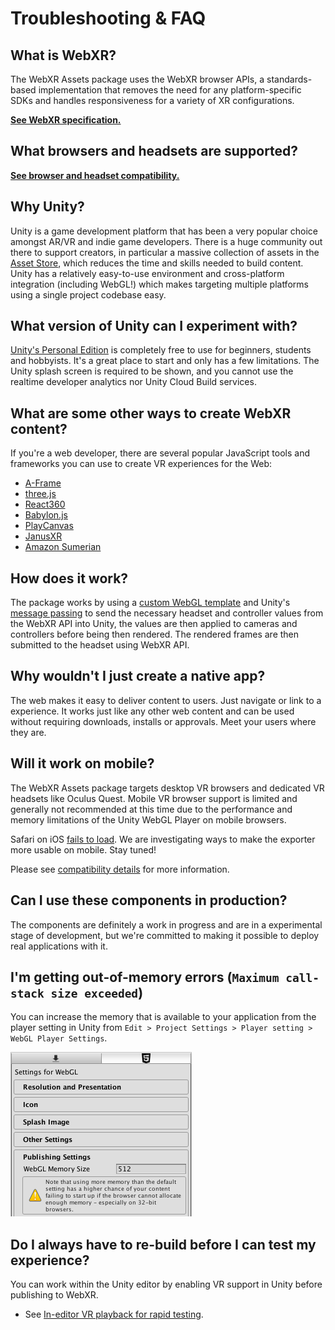# Troubleshooting & FAQ

## What is WebXR?

The WebXR Assets package uses the WebXR browser APIs, a standards-based implementation that removes the need for any platform-specific SDKs and handles responsiveness for a variety of XR configurations.

**[See WebXR specification.](https://immersive-web.github.io/webxr/)**

## What browsers and headsets are supported?

**[See browser and headset compatibility.](https://github.com/mozilla/unity-webvr-export#unity-compatibility)**

## Why Unity?

Unity is a game development platform that has been a very popular choice amongst AR/VR and indie game developers. There is a huge community out there to support creators, in particular a massive collection of assets in the [Asset Store](https://assetstore.unity.com/), which reduces the time and skills needed to build content.  Unity has a relatively easy-to-use environment and cross-platform integration (including WebGL!) which makes targeting multiple platforms using a single project codebase easy.

## What version of Unity can I experiment with?

[Unity's Personal Edition](https://store.unity.com/products/unity-personal) is completely free to use for beginners, students and hobbyists.  It's a great place to start and only has a few limitations. The Unity splash screen is required to be shown, and you cannot use the realtime developer analytics nor Unity Cloud Build services.

## What are some other ways to create WebXR content?

If you're a web developer, there are several popular JavaScript tools and frameworks you can use to create VR experiences for the Web:

* [A-Frame](https://aframe.io/)
* [three.js](https://threejs.org/)
* [React360](https://facebook.github.io/react-360/)
* [Babylon.js](https://www.babylonjs.com/)
* [PlayCanvas](https://playcanvas.com/)
* [JanusXR](http://janusvr.com/)
* [Amazon Sumerian](https://aws.amazon.com/sumerian/)

## How does it work?

The package works by using a [custom WebGL template](https://docs.unity3d.com/Manual/webgl-templates.html) and Unity's [message passing](https://docs.unity3d.com/Manual/webgl-interactingwithbrowserscripting.html) to send the necessary headset and controller values from the WebXR API into Unity, the values are then applied to cameras and controllers before being then rendered.  The rendered frames are then submitted to the headset using WebXR API.

## Why wouldn't I just create a native app?

The web makes it easy to deliver content to users. Just navigate or link to a experience.  It works just like any other web content and can be used without requiring downloads, installs or approvals.  Meet your users where they are.

## Will it work on mobile?

The WebXR Assets package targets desktop VR browsers and dedicated VR headsets like Oculus Quest. Mobile VR browser support is limited and generally not recommended at this time due to the performance and memory limitations of the Unity WebGL Player on mobile browsers.

 Safari on iOS [fails to load](https://github.com/mozilla/unity-webvr-export/issues/181). We are investigating ways to make the exporter more usable on mobile. Stay tuned!

Please see [compatibility details](../README.md) for more information.

## Can I use these components in production?

The components are definitely a work in progress and are in a experimental stage of development, but we're committed to making it possible to deploy real applications with it.

## I'm getting out-of-memory errors (`Maximum call-stack size exceeded`)

You can increase the memory that is available to your application from the player setting in Unity from `Edit > Project Settings > Player setting > WebGL Player Settings`.

![Unity WebGL player memory settings](./images/webgl-memory.png)

## Do I always have to re-build before I can test my experience?

You can work within the Unity editor by enabling VR support in Unity before publishing to WebXR.

* See [In-editor VR playback for rapid testing](./xr-testing.md).
